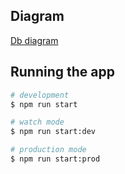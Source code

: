 ## Diagram

<a href="https://dbdiagram.io/d/607b67a1ef1b8f6b3dd5c457" target="_blank">Db diagram</a>

## Running the app

```bash
# development
$ npm run start

# watch mode
$ npm run start:dev

# production mode
$ npm run start:prod
```

